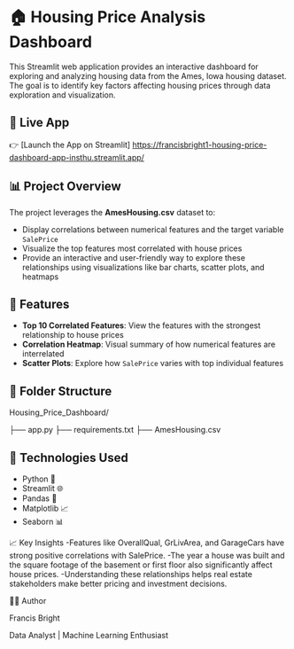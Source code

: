 # 🏠 Housing Price Analysis Dashboard

This Streamlit web application provides an interactive dashboard for exploring and analyzing housing data from the Ames, Iowa housing dataset. The goal is to identify key factors affecting housing prices through data exploration and visualization.

## 🚀 Live App

👉 [Launch the App on Streamlit] https://francisbright1-housing-price-dashboard-app-insthu.streamlit.app/

## 📊 Project Overview

The project leverages the **AmesHousing.csv** dataset to:
- Display correlations between numerical features and the target variable `SalePrice`
- Visualize the top features most correlated with house prices
- Provide an interactive and user-friendly way to explore these relationships using visualizations like bar charts, scatter plots, and heatmaps

## 🔧 Features

- **Top 10 Correlated Features**: View the features with the strongest relationship to house prices
- **Correlation Heatmap**: Visual summary of how numerical features are interrelated
- **Scatter Plots**: Explore how `SalePrice` varies with top individual features

## 📁 Folder Structure

Housing_Price_Dashboard/

├── app.py
├── requirements.txt
├── AmesHousing.csv


## 🧪 Technologies Used

- Python 🐍
- Streamlit 🌐
- Pandas 🧮
- Matplotlib 📈
- Seaborn 📊

📈 Key Insights
-Features like OverallQual, GrLivArea, and GarageCars have strong positive correlations with SalePrice.
-The year a house was built and the square footage of the basement or first floor also significantly affect house prices.
-Understanding these relationships helps real estate stakeholders make better pricing and investment decisions.

🧑‍💻 Author

Francis Bright

Data Analyst | Machine Learning Enthusiast
